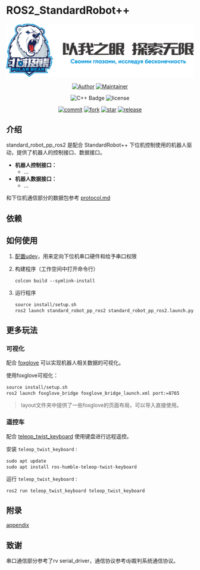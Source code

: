 # ROS2_StandardRobot++

<div align=center>

![Logo](./doc/Logo6.png)

[![Author](https://img.shields.io/badge/Author-小企鹅-orange.svg)](https://gitee.com/Ljw0401)
[![Maintainer](https://img.shields.io/badge/Maintainer-LihanChen2004-orange.svg)](https://gitee.com/LihanChen2004)

![C++ Badge](https://img.shields.io/badge/-C%2B%2B-blue?style=flat&logo=c%2B%2B&logoColor=white)
![license](https://img.shields.io/badge/license-MIT-green.svg)

[![commit](https://svg.hamm.cn/gitee.svg?user=SMBU-POLARBEAR&project=standard_robot_pp_ros2&type=commit)](https://gitee.com/SMBU-POLARBEAR/standard_robot_pp_ros2)
[![fork](https://gitee.com/SMBU-POLARBEAR/standard_robot_pp_ros2/badge/fork.svg?theme=dark)](https://gitee.com/SMBU-POLARBEAR/standard_robot_pp_ros2)
[![star](https://gitee.com/SMBU-POLARBEAR/standard_robot_pp_ros2/badge/star.svg?theme=dark)](https://gitee.com/SMBU-POLARBEAR/standard_robot_pp_ros2)
[![release](https://svg.hamm.cn/gitee.svg?user=SMBU-POLARBEAR&project=standard_robot_pp_ros2&type=release)](https://gitee.com/SMBU-POLARBEAR/standard_robot_pp_ros2)

</div>

## 介绍

standard_robot_pp_ros2 是配合 StandardRobot++ 下位机控制使用的机器人驱动，提供了机器人的控制接口、数据接口。

- **机器人控制接口：**
  - ...
- **机器人数据接口：**
  - ...

和下位机通信部分的数据包参考 [protocol.md](./doc/protocol.md)

## 依赖

## 如何使用

1. [配置udev](./doc/appendix.md/#配置udev规则)，用来定向下位机串口硬件和给予串口权限
2. 构建程序（工作空间中打开命令行）

    ```shell
    colcon build --symlink-install
    ```

3. 运行程序

    ```shell
    source install/setup.sh
    ros2 launch standard_robot_pp_ros2 standard_robot_pp_ros2.launch.py
    ```

## 更多玩法

### 可视化

配合 [foxglove](https://foxglove.dev/download) 可以实现机器人相关数据的可视化。

使用foxglove可视化：

  ```shell
  source install/setup.sh
  ros2 launch foxglove_bridge foxglove_bridge_launch.xml port:=8765
  ```

> layout文件夹中提供了一些foxglove的页面布局，可以导入直接使用。

### 遥控车

配合 [teleop_twist_keyboard](https://index.ros.org/p/teleop_twist_keyboard/github-ros2-teleop_twist_keyboard/#humble-overview) 使用键盘进行远程遥控。

安装 `teleop_twist_keyboard` :

```shell
sudo apt update
sudo apt install ros-humble-teleop-twist-keyboard
```

运行 `teleop_twist_keyboard` :

```shell
ros2 run teleop_twist_keyboard teleop_twist_keyboard
```

## 附录

[appendix](./doc/appendix.md)

## 致谢

串口通信部分参考了rv serial_driver，通信协议参考dji裁判系统通信协议。
